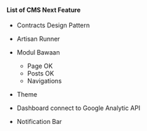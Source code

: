 #### List of CMS Next Feature

- Contracts Design Pattern
- Artisan Runner

- Modul Bawaan
	- Page OK
	- Posts OK
	- Navigations
- Theme
- Dashboard connect to Google Analytic API
- Notification Bar
